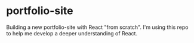 # portfolio-site
Building a new portfolio-site with React "from scratch". I'm using this repo to help me develop a deeper understanding of React.
